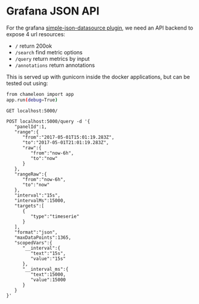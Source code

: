 # Grafana JSON API 

For the grafana [simple-json-datasource plugin](https://github.com/grafana/simple-json-datasource),
 we need an API backend to expose 4 url resources:

* `/` return 200ok
* `/search` find metric options
* `/query` return metrics by input
* `/annotations` return annotations

This is served up with gunicorn inside the docker applications, but can be
tested out using:

```bash
from chameleon import app
app.run(debug=True)
```

```
GET localhost:5000/
```

```
POST localhost:5000/query -d '{  
   "panelId":1,
   "range":{  
      "from":"2017-05-01T15:01:19.283Z",
      "to":"2017-05-01T21:01:19.283Z",
      "raw":{  
         "from":"now-6h",
         "to":"now"
      }
   },
   "rangeRaw":{  
      "from":"now-6h",
      "to":"now"
   },
   "interval":"15s",
   "intervalMs":15000,
   "targets":[  
      {  
         "type":"timeserie"
      }
   ],
   "format":"json",
   "maxDataPoints":1365,
   "scopedVars":{  
      "__interval":{  
         "text":"15s",
         "value":"15s"
      },
      "__interval_ms":{  
         "text":15000,
         "value":15000
      }
   }
}'
```

